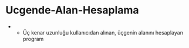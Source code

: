 # Ucgende-Alan-Hesaplama
- - Üç kenar uzunluğu kullanıcıdan alınan, üçgenin alanını hesaplayan program
